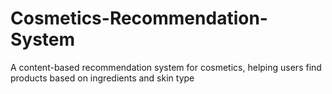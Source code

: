 # Cosmetics-Recommendation-System
A content-based recommendation system for cosmetics, helping users find products based on ingredients and skin type
